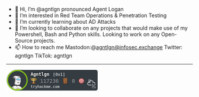 - 👋 Hi, I’m @agntlgn pronounced Agent Logan
- 👀 I’m interested in Red Team Operations & Penetration Testing
- 🌱 I’m currently learning about AD Attacks
- 💞️ I’m looking to collaborate on any projects that would make use of my Powershell, Bash and Python skills. Looking to work on any Open-Source projects.  
- 📫 How to reach me Mastodon:@agntlgn@infosec.exchange Twitter: agntlgn TikTok: agntlgn

---

[![agntlgn's tryhackme stats](https://raw.githubusercontent.com/agntlgn/agntlgn/master/assets/thm_propic.png)][tryhackme]

<!---
agntlgn/agntlgn is a ✨ special ✨ repository because its `README.md` (this file) appears on your GitHub profile.
You can click the Preview link to take a look at your changes.
--->
[tryhackme]: https://tryhackme.com/p/Agntlgn
